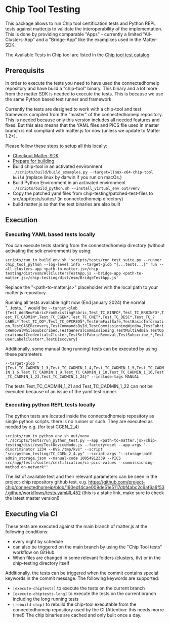 # Chip Tool Testing

This package allows to run Chip tool certification tests and Python REPL tests against matter.js to validate the interoperability of 
the implementation. This is done by providing comparable "Apps" - currently a limited "All-Clusters-App" and a "Bridge-App" like the examplkes used in the Matter-SDK.

The Available Tests in Chip tool are listed in the [Chip tool test catalog](https://github.com/project-chip/connectedhomeip/tree/master/src/app/tests/suites/certification).

## Prerequisits
In order to execute the tests you need to have used the connectedhomeip repository and have build a "chip-tool" binary. This binary and a lot more from the matter SDK is needed to execute the tests. This is because we use the same Python based test runner and framework. 

Currently the tests are designed to work with a chip-tool and test framework compiled from the "master" of the connectedhomeip repository. This is needed because only this version includes all needed features and fixes. But this also means that the YAML files and PICS file used in master branch is not compliant with matter.js for now (unless we update to Matter 1.2+).

Please follow these steps to setup all this locally:
* [Checkout Matter-SDK](https://github.com/project-chip/connectedhomeip/blob/master/docs/guides/BUILDING.md#checking-out-the-matter-code)
* [Prepare for building](https://github.com/project-chip/connectedhomeip/blob/master/docs/guides/BUILDING.md#prepare-for-building)
* Build chip-tool in an activated environment `./scripts/build/build_examples.py --target=linux-x64-chip-tool build` (replace linux by darwin if you run on macOs.)
* Build Python Environment in an activated environment `./scripts/build_python.sh --install_virtual_env out/venv`
* Copy the patched yaml files from chip-testing/patched-test-files to src/app/tests/suites/ (in connectedhomeip directory)
* build matter.js so that the test binaries are also built

## Execution

### Executing YAML based tests locally
You can execute tests starting from the connectedhomeip directory (without activating the sdk environment) by using:

`scripts/run_in_build_env.sh 'scripts/tests/run_test_suite.py --runner chip_tool_python --log-level info --target-glob "{...tests...}" run --all-clusters-app <path-to-matter.js>/chip-testing/dist/esm/AllClustersTestApp.js --bridge-app <path-to-matter.js>/chip-testing/dist/esm/BridgeTestApp.js'`

Replace the "<path-to-matter.js>" placeholder with the local path to your matter.js repository.

Running all tests available right now (End january 2024) the normal "...tests..." would be
`--target-glob {Test_AddNewFabricFromExistingFabric,Test_TC_BINFO*,Test_TC_BRBINFO*,Test_TC_CADMIN*,Test_TC_CGEN*,Test_TC_CNET*,Test_TC_DESC*,Test_TC_?LABEL*,Test_TC_OO*,Test_TC_OPCREDS*,TestArmFailSafe,TestBasicInformation,TestCASERecovery,TestCommandsById,TestCommissioningWindow,TestFabricRemovalWhileSubscribed,TestGeneralCommissioning,TestMultiAdmin,TestOperationalCredentialsCluster,TestSelfFabricRemoval,TestSubscribe_*,TestUserLabelCluster*,TestDiscovery}`

Additionally, some manual (long running) tests can be executed by using these parameters

`--target-glob "{Test_TC_CADMIN_1_3,Test_TC_CADMIN_1_4,Test_TC_CADMIN_1_5,Test_TC_CADMIN_1_6,Test_TC_CADMIN_1_9,Test_TC_CADMIN_1_10,Test_TC_CADMIN_1_16,Test_TC_CADMIN_1_23,Test_TC_CADMIN_1_24}" --include-tags MANUAL`

The tests Test_TC_CADMIN_1_21 and Test_TC_CADMIN_1_22 can not be executed because of an issue of the yaml test runner.

### Executing python REPL tests locally

The python tests are located inside the connectedhomeip repository as single python scripts. there is no runner or such. They are executed as needed by e.g. (for test CGEN_2_4)

`scripts/run_in_python_env.sh out/venv './scripts/tests/run_python_test.py --app <path-to-matter.js>/chip-testing/dist/esm/TestDeviceNode.js --factoryreset --app-args "--discriminator 1234 --KVS /tmp/kvs" --script "src/python_testing/TC_CGEN_2_4.py" --script-args "--storage-path admin_storage.json --manual-code 10054912339 --PICS src/app/tests/suites/certification/ci-pics-values --commissioning-method on-network"'`

The list of available test and their relevant parameters can be seen in the project-chip repository github test, e.g. https://github.com/project-chip/connectedhomeip/blob/160ed14cae009de51e5117dbf4abc2c6af6a6f53/.github/workflows/tests.yaml#L452 (this is a static link, make sure to check the latest master version!)

## Executing via CI
These tests are executed against the main branch of matter.js at the following conditions:
* every night by schedule
* can also be triggered on the main branch by using the "Chip Tool tests" workflow on GitHub.
* When files are changed in some relevant folders (clusters, tlv) or in the chip-testing directory itself

Additionally, the tests can be triggered when the commit contains special keywords in the commit message. The following keywords are supported:
* `[execute-chiptests]` to execute the tests on the current branch
* `[execute-chiptests-long]` to execute the tests on the current branch including the long running tests
* `[rebuild-chip]` to rebuild the chip-tool executable from the connectedhomeip repository used by the CI (Attention: this needs morre time!) The chip binaries are cached and only built once a day.
